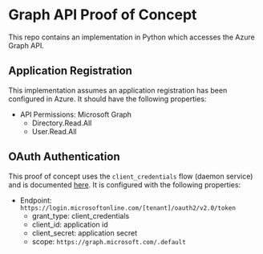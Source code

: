# Graph API Proof of Concept
This repo contains an implementation in Python which accesses the Azure Graph API.

## Application Registration
This implementation assumes an application registration has been configured in Azure. 
It should have the following properties:

- API Permissions: Microsoft Graph
    - Directory.Read.All
    - User.Read.All

## OAuth Authentication
This proof of concept uses the `client_credentials` flow (daemon service) and is
documented [here](https://docs.microsoft.com/en-us/graph/auth-v2-service). It is 
configured with the following properties:

- Endpoint: `https://login.microsoftonline.com/[tenant]/oauth2/v2.0/token`
    - grant_type: client_credentials
    - client_id: application id
    - client_secret: application secret
    - scope: `https://graph.microsoft.com/.default`
    
